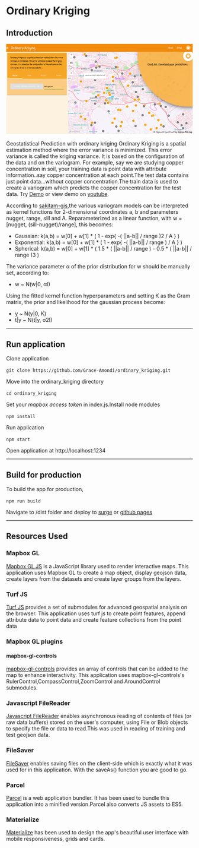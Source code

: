 # Ordinary Kriging

## Introduction

![Application](https://github.com/Grace-Amondi/ordinary_kriging/blob/master/images/home.png "Application Demo")

Geostatistical Prediction with ordinary kriging 
Ordinary Kriging is a spatial estimation method where the error variance is minimized. 
This error variance is called the kriging variance. It is based on the configuration of the data and on the variogram. For example, say we are studying copper concentration in soil,
your training data is point data with attribute information..say copper concentration at each point.The test data contains just point data...without copper concentration.The train data is used
to create a variogram which predicts the copper concentration for the test data. Try [Demo](http://ordinary-kriging.surge.sh "demo application") or view demo on [youtube](https://www.youtube.com/watch?v=Y1Md18hFwwg "youtube demo").

According to [sakitam-gis](https://sakitam-gis.github.io/kriging.js/examples/world.html "kriging docs"),the various variogram models can be interpreted as kernel functions for 2-dimensional coordinates a, b and parameters nugget, range, sill and A. Reparameterized as a linear function, with w = [nugget, (sill-nugget)/range], this becomes:

- Gaussian: k(a,b) = w[0] + w[1] * ( 1 - exp{ -( ||a-b|| / range )2 / A } )
- Exponential: k(a,b) = w[0] + w[1] * ( 1 - exp{ -( ||a-b|| / range ) / A } )
- Spherical: k(a,b) = w[0] + w[1] * ( 1.5 * ( ||a-b|| / range ) - 0.5 * ( ||a-b|| / range )3 )

The variance parameter α of the prior distribution for w should be manually set, according to:

- w ~ N(w|0, αI)

Using the fitted kernel function hyperparameters and setting K as the Gram matrix, the prior and likelihood for the gaussian process become:

- y ~ N(y|0, K)
- t|y ~ N(t|y, σ2I)

---

## Run application

Clone application

```git clone https://github.com/Grace-Amondi/ordinary_kriging.git```

Move into the ordinary_kriging directory

```cd ordinary_kriging```

Set your *mapbox access token* in index.js.Install node modules

```npm install```

Run application

```npm start```

Open application at http://localhost:1234

---

## Build for production

To build the app for production,

```npm run build```

Navigate to /dist folder and deploy to [surge](https://surge.sh/ "surge") or [github pages](https://pages.github.com/ "github pages")

---

## Resources Used 

### Mapbox GL

[Mapbox GL JS](https://docs.mapbox.com/mapbox-gl-js/api/ "Mapbox GL JS") is a JavaScript library used to render interactive maps. This application uses Mapbox GL to create a map object,
display geojson data, create layers from the datasets and create layer groups from the layers.

### Turf JS

[Turf JS](https://turfjs.org/ "Turf JS") provides a set of submodules for advanced geospatial analysis on the browser. This application
uses turf js to create point features, append attribute data to point data and create feature collections from the point data

### Mapbox GL plugins

#### mapbox-gl-controls 
 
[mapbox-gl-controls](https://github.com/bravecow/mapbox-gl-controls "mapbox-gl-controls github") provides an array of controls that
can be added to the map to enhance interactivity. This application uses mapbox-gl-controls's RulerControl,CompassControl,ZoomControl and AroundControl
submodules.

### Javascript FileReader
[Javascript FileReader](https://developer.mozilla.org/en-US/docs/Web/API/FileReader "Javascript FileReader") enables asynchronous reading of contents of
files (or raw data buffers) stored on the user's computer, using File or Blob objects to specify the file or data to read.This was used
in reading of training and test geojson data.

### FileSaver

[FileSaver](https://github.com/eligrey/FileSaver.js/ "filesaver") enables saving files on the client-side which is exactly what it was used for in this application. With the saveAs() 
function you are good to go.

### Parcel
[Parcel](https://parceljs.org/getting_started.html "Parcel") is a web application bundler. It has been used to bundle this application
into a minified version.Parcel also converts JS assets to ES5.

### Materialize
[Materialize](https://materializecss.com/ "Materialize") has been used to design the app's beautiful user interface with mobile responsiveness,
grids and cards. 


